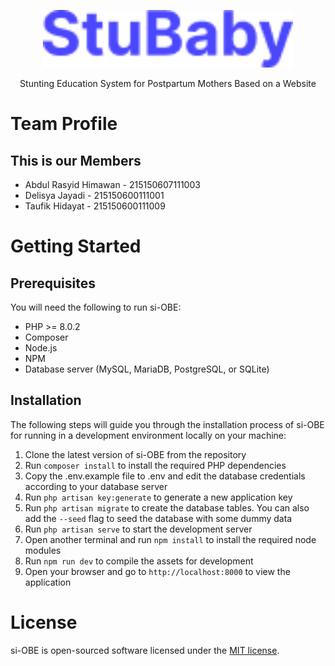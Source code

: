<p align="center">
  <a href="https://github.com/taufikhdyt01/stubaby">
    <img src="public/img/StuBaby.png" width="400" alt="Logo">
  </a>
  <p align="center">
    Stunting Education System for Postpartum Mothers Based on a Website
  </p>
</p>


# Team Profile

## This is our Members

* Abdul Rasyid Himawan - 215150607111003
* Delisya Jayadi - 215150600111001
* Taufik Hidayat - 215150600111009

# Getting Started

## Prerequisites
You will need the following to run si-OBE:
- PHP >= 8.0.2
- Composer
- Node.js
- NPM
- Database server (MySQL, MariaDB, PostgreSQL, or SQLite)

## Installation

The following steps will guide you through the installation process of si-OBE for running in a development environment locally on your machine:
1. Clone the latest version of si-OBE from the repository 
2. Run `composer install` to install the required PHP dependencies
3. Copy the .env.example file to .env and edit the database credentials according to your database server
4. Run `php artisan key:generate` to generate a new application key
5. Run `php artisan migrate` to create the database tables. You can also add the `--seed` flag to seed the database with some dummy data
6. Run `php artisan serve` to start the development server
7. Open another terminal and run `npm install` to install the required node modules
8. Run `npm run dev` to compile the assets for development
9. Open your browser and go to `http://localhost:8000` to view the application

# License

si-OBE is open-sourced software licensed under the [MIT license](LICENSE).
